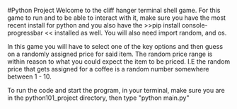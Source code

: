 #Python Project
Welcome to the cliff hanger terminal shell game. 
For this game to run and to be able to interact with it, make sure you have the most recent install for python and you also have the >>pip install console-progressbar << installed as well. You will also need import random, and os. 

In this game you will have to select one of the key options and then guess on a randomly assigned price for said item. The random price range is within reason to what you could expect the item to be priced. I.E the random price that gets assigned for a coffee is a random number somewhere between 1 - 10.

To run the code and start the program, in your terminal, make sure you are in the python101_project directory, then type "python main.py" 
